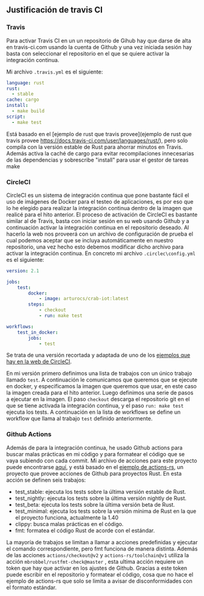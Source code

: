 ## Justificación de travis CI



### Travis

Para activar Travis CI en un un repositorio de Gihub hay que darse de alta en travis-ci.com usando la cuenta de Github y una vez iniciada sesión hay basta con seleccionar el repositorio en el que se quiere activar la integración continua.

Mi archivo `.travis.yml` es el siguiente:

```yaml
language: rust
rust:
  - stable
cache: cargo
install: 
  - make build
script:
  - make test

```



Está basado en el [ejemplo de rust que travis provee](ejemplo de rust que travis provee https://docs.travis-ci.com/user/languages/rust/), pero solo compila con la versión estable de Rust para ahorrar minutos en Travis. Además activa la caché de cargo para evitar recompilaciones innecesarias de las dependencias y sobrescribe "install" para usar el gestor de tareas make



### CircleCI

CircleCI es un sistema de integración continua que pone bastante fácil el uso de imágenes de Docker para el testeo de aplicaciones, es por eso que lo he elegido para realizar la integración continua dentro de la imagen que realicé para el hito anterior. El proceso de activación de CircleCI es bastante similar al de Travis, basta con iniciar sesión en su web usando Github y a continuación activar la integración continua en el repositorio deseado. Al hacerlo la web nos proveerá con un archivo de configuración de prueba el cual podemos aceptar que se incluya automáticamente en nuestro repositorio, una vez hecho esto debemos modificar dicho archivo para activar la integración continua. En concreto mi archivo `.circlec\config.yml` es el siguiente:

```yaml
version: 2.1

jobs:
    test:
        docker:
            - image: arturocs/crab-iot:latest
        steps:
            - checkout
            - run: make test

workflows:
    test_in_docker:
        jobs:
            - test

```

Se trata de una versión recortada y adaptada de uno de los [ejemplos que hay en la web de CircleCI](https://circleci.com/docs/2.0/sample-config/). 

En mi versión primero definimos una lista de trabajos con un único trabajo llamado `test`. A continuación le comunicamos que queremos que se ejecute en docker, y especificamos la imagen que queremos que usar, en este caso la imagen creada para el hito anterior. Luego definimos una serie de pasos a ejecutar en la imagen. El paso `checkout` descarga el repositorio git en el que se tiene activada la integración continua,  y el paso `run: make test` ejecuta los tests. A continuación en la lista de workflows se define un workflow que llama al trabajo `test` definido anteriormente.



### Github Actions

Además de para la integración continua, he usado Github actions para buscar malas prácticas en mi código y para formatear el código que se vaya subiendo con cada commit. Mi archivo de acciones para este proyecto puede encontrarse [aquí](https://github.com/arturocs/crab-iot/blob/master/.github/workflows/rust.yml), y está basado en el [ejemplo de actions-rs](https://github.com/actions-rs/meta/blob/master/recipes/quickstart.md), un proyecto que provee acciones de Github para proyectos Rust.  En esta acción se definen seis trabajos:

* test_stable: ejecuta los tests sobre la última versión estable de Rust.
* test_nightly: ejecuta los tests sobre la última versión nightly de Rust.
* test_beta: ejecuta los tests sobre la última versión beta de Rust.
* test_minimal: ejecuta los tests sobre la versión mínima de Rust en la que el proyecto funciona, actualmente la 1.40
* clippy: busca malas prácticas en el código.
* fmt: formatea el código Rust de acorde con el estándar.

La mayoría de trabajos se limitan a llamar a acciones predefinidas y ejecutar el comando correspondiente, pero fmt funciona de manera distinta. Además de las acciones `actions/checkout@v2` y `actions-rs/toolchain@v1` utiliza la acción `mbrobbel/rustfmt-check@master` , esta ultima acción requiere un token que hay que activar en los ajustes de Github. Gracias a este token puede escribir en el repositorio y formatear el código, cosa que no hace el ejemplo de actions-rs que solo se limita a avisar de disconformidades con el formato estándar.

